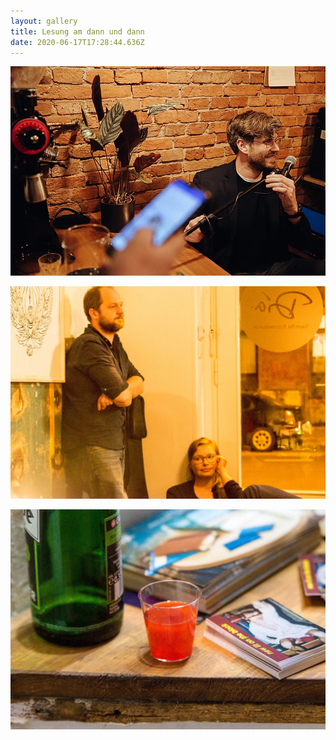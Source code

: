 ```yaml
---
layout: gallery
title: Lesung am dann und dann
date: 2020-06-17T17:28:44.636Z
---
```

![](/fotos/leser.jpg "Jemand Liest")

![](/fotos/gilajan.jpg)

![](/fotos/schnaps.jpg)